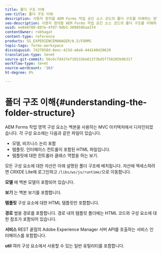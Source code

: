 ```yaml
---
title: 폴더 구조 이해
seo-title: 폴더 구조 이해
description: 사용자 정의할 AEM Forms 작업 공간 소스 코드의 폴더 구조를 이해하는 방법
seo-description: 사용자 정의할 AEM Forms 작업 공간 소스 코드의 폴더 구조를 이해하는 방법
uuid: ee844f89-887e-4f07-9db3-389859baa374
contentOwner: robhagat
content-type: reference
products: SG_EXPERIENCEMANAGER/6.5/FORMS
topic-tags: forms-workspace
discoiquuid: 7427858d-8eec-423d-a0a9-444140420620
translation-type: tm+mt
source-git-commit: 56c6cfd437ef185336e81373bd5f758205b96317
workflow-type: tm+mt
source-wordcount: '163'
ht-degree: 0%

---
```



# 폴더 구조 이해{#understanding-the-folder-structure}

AEM Forms 작업 영역 구성 요소는 백본을 사용하는 MVC 아키텍처에서 디자인되었습니다. 각 구성 요소에는 다음과 같은 파일이 있습니다.

* 모델, 비즈니스 논리 포함
* 템플릿. 인터페이스 컨트롤이 포함된 HTML 파일입니다.
* 템플릿에 대한 컨트롤러 클래스 역할을 하는 보기.

모든 구성 요소에 대한 자산은 아래 설명된 폴더 구조에 배치됩니다. 자산에 액세스하려면 CRXDE Lite에 로그인하고 `/libs/ws/js/runtime/`으로 이동합니다.

**모델** 에 백본 모델이 포함되어 있습니다.

**보기** 는 백본 보기를 포함합니다.

**템플릿** 구성 요소에 대한 HTML 템플릿만 포함합니다.

**경로** 범용 경로를 포함합니다. 경로 내의 템플릿 폴더에는 HTML 코드와 구성 요소에 대한 참조가 포함되어 있습니다.

**서비스** REST 끝점의 Adobe Experience Manager 서버 API를 호출하는 서비스 인터페이스를 포함합니다.

**util** 여러 구성 요소에서 사용할 수 있는 일반 유틸리티를 포함합니다.
